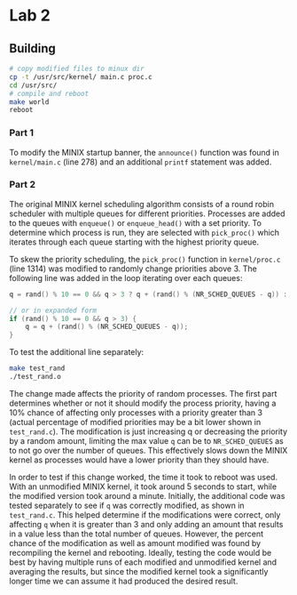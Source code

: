 # Lab 2

## Building

```bash
# copy modified files to minux dir
cp -t /usr/src/kernel/ main.c proc.c
cd /usr/src/
# compile and reboot
make world
reboot
```

### Part 1

To modify the MINIX startup banner, the `announce()` function was found in `kernel/main.c` (line 278) and an additional `printf` statement was added.

### Part 2

The original MINIX kernel scheduling algorithm consists of a round robin scheduler with multiple queues for different priorities. Processes are added to the queues with `enqueue()` or `enqueue_head()` with a set priority. To determine which process is run, they are selected with `pick_proc()` which iterates through each queue starting with the highest priority queue.

To skew the priority scheduling, the `pick_proc()` function in `kernel/proc.c` (line 1314) was modified to randomly change priorities above 3.  The following line was added in the loop iterating over each queues:

```c
q = rand() % 10 == 0 && q > 3 ? q + (rand() % (NR_SCHED_QUEUES - q)) : q;

// or in expanded form
if (rand() % 10 == 0 && q > 3) {
    q = q + (rand() % (NR_SCHED_QUEUES - q));
}
```

To test the additional line separately:

```bash
make test_rand
./test_rand.o
```

The change made affects the priority of random processes. The first part determines whether or not it should modify the process priority, having a 10% chance of affecting only processes with a priority greater than 3 (actual percentage of modified priorities may be a bit lower shown in `test_rand.c`). The modification is just increasing q or decreasing the priority by a random amount, limiting the max value `q` can be to `NR_SCHED_QUEUES` as to not go over the number of queues. This effectively slows down the MINIX kernel as processes would have a lower priority than they should have.

In order to test if this change worked, the time it took to reboot was used. With an unmodified MINIX kernel, it took around 5 seconds to start, while the modified version took around a minute. Initially, the additional code was tested separately to see if `q` was correctly modified, as shown in `test_rand.c`. This helped determine if the modifications were correct, only affecting `q` when it is greater than 3 and only adding an amount that results in a value less than the total number of queues. However, the percent chance of the modification as well as amount modified was found by recompiling the kernel and rebooting. Ideally, testing the code would be best by having multiple runs of each modified and unmodified kernel and averaging the results, but since the modified kernel took a significantly longer time we can assume it had produced the desired result.
